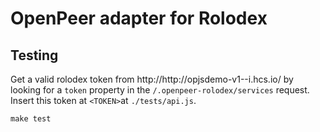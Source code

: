 OpenPeer adapter for Rolodex
============================

Testing
-------

Get a valid rolodex token from http://http://opjsdemo-v1-<BRANCH>-i.hcs.io/ by looking for a `token` property in the `/.openpeer-rolodex/services` request.
Insert this token at `<TOKEN>`at `./tests/api.js`.

    make test
